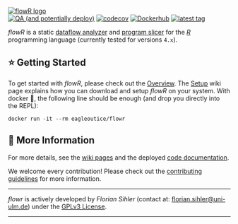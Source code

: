[![flowR logo](https://raw.githubusercontent.com/wiki/Code-Inspect/flowr/img/flowR.png)](https://github.com/Code-Inspect/flowr/wiki)\
[![QA (and potentially deploy)](https://github.com/Code-Inspect/flowr/actions/workflows/qa.yaml/badge.svg)](https://github.com/Code-Inspect/flowr/actions/workflows/qa.yaml) [![codecov](https://codecov.io/gh/Code-Inspect/flowr/graph/badge.svg)](https://codecov.io/gh/Code-Inspect/flowr) [![Dockerhub](https://badgen.net/static/dockerhub/flowr?icon=docker)](https://hub.docker.com/r/eagleoutice/flowr) [![latest tag](https://badgen.net/github/tag/Code-Inspect/flowr?label=latest&color=purple)](https://github.com/Code-Inspect/flowr/releases/latest)


*flowR* is a static [dataflow analyzer](https://en.wikipedia.org/wiki/Data-flow_analysis) and [program slicer](https://github.com/Code-Inspect/flowr/wiki/Terminology#program-slice) for the [*R*](https://www.r-project.org/) programming language (currently tested for versions `4.x`).

## ⭐ Getting Started

To get started with _flowR_, please check out the [Overview](https://github.com/Code-Inspect/flowr/wiki/Overview). The [Setup](https://github.com/Code-Inspect/flowr/wiki/Setup) wiki page explains how you can download and setup _flowR_ on your system. With docker&nbsp;🐳️, the following line should be enough (and drop you directly into the REPL):

```shell
docker run -it --rm eagleoutice/flowr
 ```


## 📜 More Information

For more details, see the [wiki pages](https://github.com/Code-Inspect/flowr/wiki) and the deployed [code documentation](https://code-inspect.github.io/flowr/doc/).

We welcome every contribution! Please check out the [contributing guidelines](https://github.com/Code-Inspect/flowr/tree/main/.github/CONTRIBUTING.md) for more information.

----

*flowr* is actively developed by *Florian Sihler* (contact at: <florian.sihler@uni-ulm.de>) under the
[GPLv3 License](LICENSE).

----
